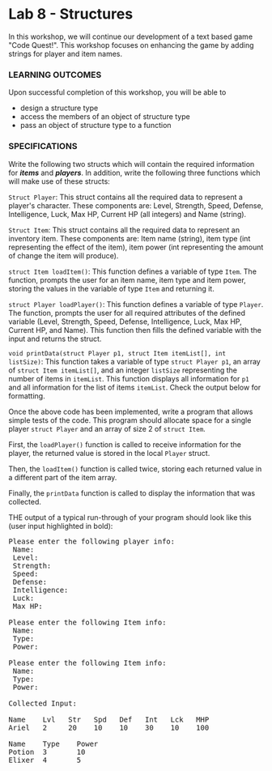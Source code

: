 # Lab 8 - Structures

In this workshop, we will continue our development of a text based game "Code Quest!". This workshop focuses on enhancing the game by adding strings for player and item names.

### LEARNING OUTCOMES

Upon successful completion of this workshop, you will be able to
- design a structure type
- access the members of an object of structure type
- pass an object of structure type to a function

### SPECIFICATIONS

Write the following two structs which will contain the required information for _**items**_ and **_players_**. In addition, write the following three functions which will make use of these structs:

`Struct Player`: This struct contains all the required data to represent a player's character. These components are: Level, Strength, Speed, Defense, Intelligence, Luck, Max HP, Current HP (all integers) and Name (string).

`Struct Item`: This struct contains all the required data to represent an inventory item. These components are: Item name (string), item type (int representing the effect of the item), item power (int representing the amount of change the item will produce).

`struct Item loadItem()`: This function defines a variable of type `Item`. The function, prompts the user for an item name, item type and item power, storing the values in the variable of type `Item` and returning it.

`struct Player loadPlayer()`: This function defines a variable of type `Player`. The function, prompts the user for all required attributes of the defined variable (Level, Strength, Speed, Defense, Intelligence, Luck, Max HP, Current HP, and Name). This function then fills the defined variable with the input and returns the struct.

`void printData(struct Player p1, struct Item itemList[], int listSize)`: This function takes a variable of type `struct Player p1`, an array of `struct Item itemList[]`, and an integer `listSize` representing the number of items in `itemList`. This function displays all information for `p1` and all information for the list of items `itemList`. Check the output below for formatting.

Once the above code has been implemented, write a program that allows simple tests of the code. This program should allocate space for a single player `struct Player` and an array of size 2 of `struct Item`.

First, the `loadPlayer()` function is called to receive information for the player, the returned value is stored in the local `Player` struct.

Then, the `loadItem()` function is called twice, storing each returned value in a different part of the item array.

Finally, the `printData` function is called to display the information that was collected.

THE output of a typical run-through of your program should look like this (user input highlighted in bold):

<pre>
Please enter the following player info:
 Name:
 Level:
 Strength:
 Speed:
 Defense:
 Intelligence:
 Luck:
 Max HP:
 
Please enter the following Item info:
 Name:
 Type:
 Power:
 
Please enter the following Item info:
 Name:
 Type:
 Power:
 
Collected Input:
 
Name    Lvl   Str   Spd   Def   Int   Lck   MHP 
Ariel   2     20    10    10    30    10    100

Name    Type    Power
Potion  3       10
Elixer  4       5
</pre>
